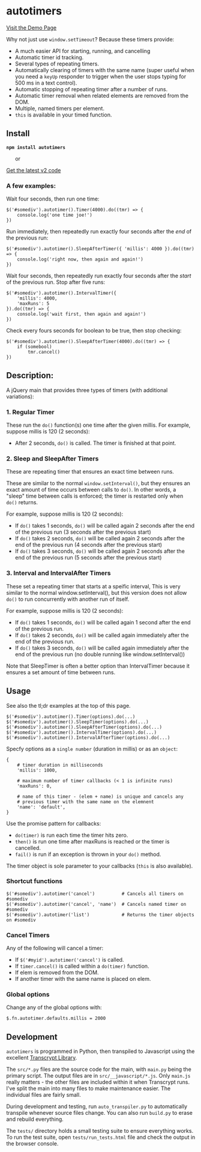 # autotimers

[Visit the Demo Page](https://rawgit.com/doconix/autotimers/master/demo/index.html)

Why not just use `window.setTimeout`?  Because these timers provide:

* A much easier API for starting, running, and cancelling
* Automatic timer id tracking.
* Several types of repeating timers. 
* Automatically clearing of timers with the same name (super useful when you need a `keyUp` responder to trigger when the user stops typing for 500 ms in a text control).
* Automatic stopping of repeating timer after a number of runs.
* Automatic timer removal when related elements are removed from the DOM.
* Multiple, named timers per element.
* `this` is available in your timed function.


## Install

**`npm install autotimers`**

&nbsp;&nbsp;&nbsp;&nbsp;&nbsp; or

[Get the latest v2 code](https://raw.githubusercontent.com/doconix/autotimers/master/dist/autotimers.min.js)


### A few examples: 

Wait four seconds, then run one time:

```
$('#somediv').autotimer().Timer(4000).do((tmr) => {
    console.log('one time joe!')
})
```

Run immediately, then repeatedly run exactly four seconds after the *end* of the previous run:

```
$('#somediv').autotimer().SleepAfterTimer({ 'millis': 4000 }).do((tmr) => {
    console.log('right now, then again and again!')
})
```

Wait four seconds, then repeatedly run exactly four seconds after the *start* of the
previous run. Stop after five runs:

```
$('#somediv').autotimer().IntervalTimer({ 
    'millis': 4000, 
    'maxRuns': 5 
}).do((tmr) => {
    console.log('wait first, then again and again!')
})
```

Check every fours seconds for boolean to be true, then stop checking:

```
$('#somediv').autotimer().SleepAfterTimer(4000).do((tmr) => {
    if (somebool)
        tmr.cancel()
})
```

## Description:

A jQuery main that provides three types of timers (with additional variations):

### 1. Regular Timer

These run the `do()` function(s) one time after the given millis. For example, suppose millis is 120 (2 seconds):

* After 2 seconds, ``do()`` is called.  The timer is finished at that point.

### 2. Sleep and SleepAfter Timers

These are repeating timer that ensures an exact time between runs.

These are similar to the normal `window.setInterval()`, but they ensures an exact amount of time occurs between calls to `do()`.  In other words, a "sleep" time between calls is enforced; the timer is restarted only when ``do()`` returns.

For example, suppose millis is 120 (2 seconds):

* If ``do()`` takes 1 seconds, `do()` will be called again 2 seconds after the end of the previous run (3 seconds after the previous start)
* If `do()` takes 2 seconds, `do()` will be called again 2 seconds after the end of the previous run (4 seconds after the previous start)
* If `do()` takes 3 seconds, `do()` will be called again 2 seconds after the end of the previous run (5 seconds after the previous start)

### 3. Interval and IntervalAfter Timers

These set  a repeating timer that starts at a speific interval,
This is very similar to the normal window.setInterval(), but this version
does not allow `do()` to run concurrently with another run of itself.

For example, suppose millis is 120 (2 seconds):

* If `do()` takes 1 seconds, `do()` will be called again 1 second after the end of the previous run.
* If `do()` takes 2 seconds, `do()` will be called again immediately after the end of the previous run.
* If `do()` takes 3 seconds, `do()` will be called again immediately after the end of the previous run (no double running like window.setInterval())

Note that SleepTimer is often a better option than IntervalTimer because it ensures a set amount of time between runs.

## Usage

See also the tl;dr examples at the top of this page.

```
$('#somediv').autotimer().Timer(options).do(...)
$('#somediv').autotimer().SleepTimer(options).do(...)
$('#somediv').autotimer().SleepAfterTimer(options).do(...)
$('#somediv').autotimer().IntervalTimer(options).do(...)
$('#somediv').autotimer().IntervalAfterTimer(options).do(...)
```

Specfy options as a `single number` (duration in millis) or as an `object`:

```
{
    # timer duration in milliseconds
    'millis': 1000,

    # maximum number of timer callbacks (< 1 is infinite runs)
    'maxRuns': 0,

    # name of this timer - (elem + name) is unique and cancels any
    # previous timer with the same name on the elemnent
    'name': 'default',
}
```

Use the promise pattern for callbacks:

* `do(timer)` is run each time the timer hits zero.
* `then()` is run one time after maxRuns is reached or the timer is cancelled.
* `fail()` is run if an exception is thrown in your `do()` method.

The timer object is sole parameter to your callbacks (`this` is also available).

### Shortcut functions

```
$('#somediv').autotimer('cancel')          # Cancels all timers on #somediv
$('#somediv').autotimer('cancel', 'name')  # Cancels named timer on #somediv
$('#somediv').autotimer('list')            # Returns the timer objects on #somediv
```

### Cancel Timers

Any of the following will cancel a timer:

* If `$('#myid').autotimer('cancel')` is called.
* If `timer.cancel()` is called within a `do(timer)` function.
* If elem is removed from the DOM.
* If another timer with the same name is placed on elem.

### Global options

Change any of the global options with:

```
$.fn.autotimer.defaults.millis = 2000
```

## Development

`autotimers` is programmed in Python, then transpiled to Javascript using the excellent [Transcrypt Library](https://www.transcrypt.org/).

The `src/*.py` files are the source code for the main, with `main.py` being the primary script. The output files are in `src/__javascript/*.js`.  Only `main.js` really matters - the other files are included within it when Transcrypt runs. I've split the main into many files to make maintenance easier.  The individual files are fairly small.

During development and testing, run `auto_transpiler.py` to automatically transpile whenever source files change.  You can also run `build.py` to erase and rebuild everything.

The `tests/` directory holds a small testing suite to ensure everything works.  To run the test suite, open `tests/run_tests.html` file and check the output in the browser console.
    